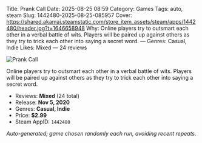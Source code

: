 Title: Prank Call
Date: 2025-08-25 08:59
Category: Games
Tags: auto, steam
Slug: 1442480-2025-08-25-085957
Cover: https://shared.akamai.steamstatic.com/store_item_assets/steam/apps/1442480/header.jpg?t=1646658948
Why: Online players try to outsmart each other in a verbal battle of wits. Players will be paired up against others as they try to trick each other into saying a secret word. — Genres: Casual, Indie
Likes: Mixed — 24 reviews

![Prank Call](https://shared.akamai.steamstatic.com/store_item_assets/steam/apps/1442480/header.jpg?t=1646658948)

Online players try to outsmart each other in a verbal battle of wits. Players will be paired up against others as they try to trick each other into saying a secret word.

- Reviews: **Mixed** (24 total)
- Release: **Nov 5, 2020**
- Genres: **Casual, Indie**
- Price: **$2.99**
- Steam AppID: `1442480`

*Auto-generated; game chosen randomly each run, avoiding recent repeats.*

